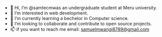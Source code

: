 - 👋 Hi, I’m @samtecmwas an undergraduate student at Meru university.
- 👀 I’m interested in web development.
- 🌱 I’m currently learning a bechelor in Computer science.
- 💞️ I’m looking to collaborate and contribute to  open source projects.
- 📫 if you want to reach me email: samuelmwangi8789@gmail.com

<!---
samtecmwas/samtecmwas is a ✨ special ✨ repository because its `README.md` (this file) appears on your GitHub profile.
You can click the Preview link to take a look at your changes.
--->
